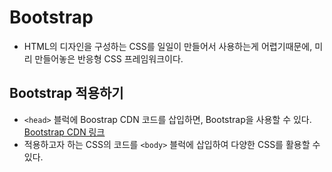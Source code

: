 # Bootstrap
* HTML의 디자인을 구성하는 CSS를 일일이 만들어서 사용하는게 어렵기때문에, 미리 만들어놓은 반응형 CSS 프레임워크이다.
## Bootstrap 적용하기
* <code>&lt;head&gt;</code> 블럭에 Boostrap CDN 코드를 삽입하면, Bootstrap을 사용할 수 있다. [Bootstrap CDN 링크](http://bootstrapk.com/getting-started/)
* 적용하고자 하는 CSS의 코드를 <code>&lt;body&gt;</code> 블럭에 삽입하여 다양한 CSS를 활용할 수 있다.
